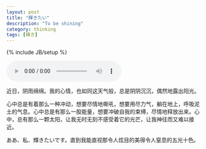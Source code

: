 ```yaml
---
layout: post
title: "輝きたい"
description: "To be shining"
category: thinking
tags: [輝き]
---
```

{% include JB/setup %}



<audio src="http://zhangmenshiting.baidu.com/data2/music/5941853/5941853.mp3?xcode=e8f191f4fd1a4b3dd0b2c5f1e25133838ad088b6a6fcf042&mid=0.25529558450031" controls="controls" >夏の林檎
</audio>

近日，阴雨绵绵。我的心情，也如同这天气般，总是阴阴沉沉，偶然地露出阳光。


心中总是有着那么一种冲动，想要尽情地嘶吼，想要用尽力气，躺在地上，呼吸泥土的气息。心中总是有那么一股能量，想要冲破自我的束缚，尽情地释放出来。心中，总有那么一颗太阳，让我无时无刻不感受着它的光芒，让我神往而又难以接近。



ああ、私、輝きたいです。直到我能直视那令人炫目的美得令人窒息的五光十色。

